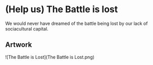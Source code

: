 # (Help us) The Battle is lost

We would never have dreamed of the battle being lost by our lack of sociacultural capital.

## Artwork

![The Battle is Lost](The Battle is Lost.png)
